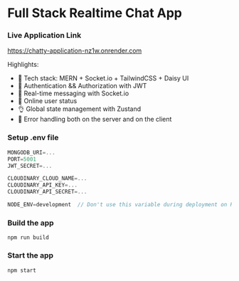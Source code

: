 #  Full Stack Realtime Chat App

### Live Application Link

https://chatty-application-nz1w.onrender.com

Highlights:

- 🌟 Tech stack: MERN + Socket.io + TailwindCSS + Daisy UI
- 🎃 Authentication && Authorization with JWT
- 👾 Real-time messaging with Socket.io
- 🚀 Online user status
- 👌 Global state management with Zustand
- 🐞 Error handling both on the server and on the client

### Setup .env file

```js
MONGODB_URI=...
PORT=5001
JWT_SECRET=...

CLOUDINARY_CLOUD_NAME=...
CLOUDINARY_API_KEY=...
CLOUDINARY_API_SECRET=...

NODE_ENV=development  // Don't use this variable during deployment on Render
```

### Build the app

```shell
npm run build
```

### Start the app

```shell
npm start
```
